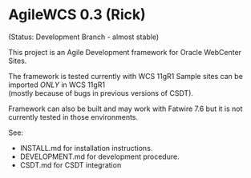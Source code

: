 # AgileWCS 0.3 (Rick)

(Status: Development Branch - almost stable)

This project is an Agile Development framework for Oracle WebCenter Sites.

The framework is tested currently  with WCS 11gR1 
Sample sites can be imported *ONLY* in WCS 11gR1  
(mostly because of bugs in previous versions of CSDT).

Framework can also be built and may work with Fatwire 7.6 
but it is not currently tested in those environments.


See:

- INSTALL.md for installation instructions.
- DEVELOPMENT.md for development procedure.
- CSDT.md for CSDT integration
